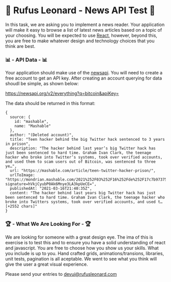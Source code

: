 # 🧪 Rufus Leonard - News API Test 🧪

In this task, we are asking you to implement a news reader. Your application will make it easy to browse a list of latest news articles based on a topic of your choosing. You will be expected to use [React](https://reactjs.org/), however, beyond this, you are free to make whatever design and technology choices that you think are best. 

### 📊 - API Data - 📊 

Your application should make use of the [newsapi](https://newsapi.org/).  You will need to create a free account to get an API key.  After creating an account querying for data shoudl be simple, as shown below:

https://newsapi.org/v2/everything?q=bitcoin&apiKey=<APIKEY>

The data should be returned in this format:

```
{
  source: {
    id: "mashable",
    name: "Mashable"
  },
  author: "(Deleted account)",
  title: "Teen hacker behind the big Twitter hack sentenced to 3 years in prison",
  description: "The hacker behind last year’s big Twitter hack has just been sentenced to hard time. Graham Ivan Clark, the teenage hacker who broke into Twitter’s systems, took over verified accounts, and used them to scam users out of Bitcoin, was sentenced to three ye…",
  url: "https://mashable.com/article/teen-twitter-hacker-prison/",
  urlToImage: "https://mondrian.mashable.com/2021%252F03%252F16%252Fde%252F17c7b97375614eff9a3101c524b8bdc7.3ddd9.jpg%252F1200x630.jpg?signature=hVkjCyubP0Ak6Mnye3LA3kpUeCE=",
  publishedAt: "2021-03-16T21:40:35Z",
  content: "The hacker behind last years big Twitter hack has just been sentenced to hard time. Graham Ivan Clark, the teenage hacker who broke into Twitters systems, took over verified accounts, and used t… [+2552 chars]"
}
```

### 🏆 - What We Are Looking For - 🏆 

We are looking for someone with a great design eye.  The ima of this is exercise is to test this and to ensure you have a solid understanding of react and javascript.  You are free to choose how you show us your skills.  What you include is up to you.  Hand crafted grids, animations/transions, libraries, unit tests, pagination is all aceptable.  We went to see what you think will give the user a great visual experience.

Please send your entries to [devui@rufusleonard.com](mailto:devui@rufusleonard.com)

